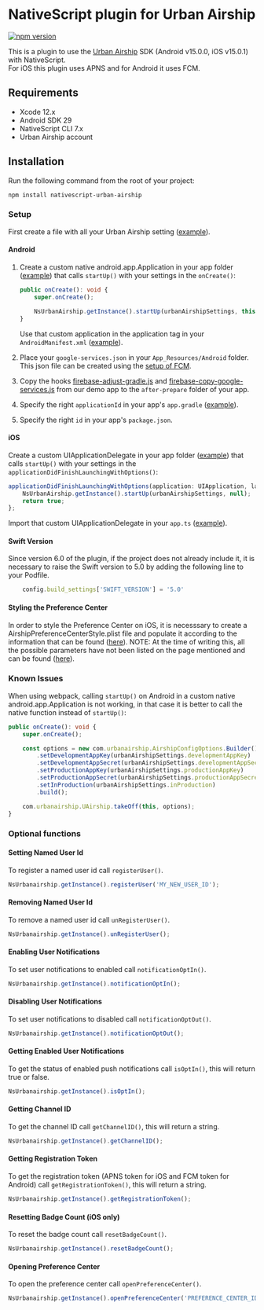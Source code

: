 # NativeScript plugin for Urban Airship
[![npm version](https://badge.fury.io/js/nativescript-urban-airship.svg)](https://www.npmjs.com/package/nativescript-urban-airship)

This is a plugin to use the [Urban Airship](https://www.urbanairship.com/) SDK (Android v15.0.0, iOS v15.0.1) with NativeScript.  
For iOS this plugin uses APNS and for Android it uses FCM.

## Requirements
* Xcode 12.x
* Android SDK 29
* NativeScript CLI 7.x
* Urban Airship account

## Installation
Run the following command from the root of your project:

```console
npm install nativescript-urban-airship
```

### Setup
First create a file with all your Urban Airship setting ([example](./demo/app/urbanAirshipSettings.ts)).

#### Android
1. Create a custom native android.app.Application in your app folder ([example](./demo/app/application.android.ts)) that calls `startUp()` with your settings in the `onCreate()`:
    ```ts
    public onCreate(): void {
        super.onCreate();
    
        NsUrbanAirship.getInstance().startUp(urbanAirshipSettings, this);
    }
    ```
    Use that custom application in the application tag in your `AndroidManifest.xml` ([example](./demo/app/App_Resources/Android/src/main/AndroidManifest.xml#L22)).

2. Place your `google-services.json` in your `App_Resources/Android` folder. This json file can be created using the [setup of FCM](https://firebase.google.com/docs/android/setup).

3. Copy the hooks [firebase-adjust-gradle.js](./demo/hooks/after-prepare/firebase-adjust-gradle.js) and [firebase-copy-google-services.js](./demo/hooks/after-prepare/firebase-copy-google-services.js) from our demo app to the `after-prepare` folder of your app.

4. Specify the right `applicationId` in your app's `app.gradle` ([example](./demo/app/App_Resources/Android/app.gradle#L10)).

5. Specify the right `id` in your app's `package.json`.

#### iOS
Create a custom UIApplicationDelegate in your app folder ([example](./demo/app/custom.delegate.ts)) that calls `startUp()` with your settings in the `applicationDidFinishLaunchingWithOptions()`:
```ts
applicationDidFinishLaunchingWithOptions(application: UIApplication, launchOptions: NSDictionary<string, any>): boolean {
    NsUrbanAirship.getInstance().startUp(urbanAirshipSettings, null);
    return true;
};
```
Import that custom UIApplicationDelegate in your `app.ts` ([example](./demo/app/app.ts)).

#### Swift Version
Since version 6.0 of the plugin, if the project does not already include it, it is necessary to raise the Swift version to 5.0 by adding the following line to your Podfile.
```ts
    config.build_settings['SWIFT_VERSION'] = '5.0'
```

#### Styling the Preference Center
In order to style the Preference Center on iOS, it is necesssary to create a AirshipPreferenceCenterStyle.plist file and populate it according to the information that can be found ([here](https://docs.airship.com/platform/ios/preference-center/)).
NOTE: At the time of writing this, all the possible parameters have not been listed on the page mentioned and can be found ([here](https://github.com/urbanairship/ios-library/blob/main/Airship/AirshipPreferenceCenter/Source/PreferenceCenterStyle.swift)).

### Known Issues
When using webpack, calling `startUp()` on Android in a custom native android.app.Application is not working, in that case it is better to call the native function instead of `startUp()`:
```ts
public onCreate(): void {
    super.onCreate();

    const options = new com.urbanairship.AirshipConfigOptions.Builder()
        .setDevelopmentAppKey(urbanAirshipSettings.developmentAppKey)
        .setDevelopmentAppSecret(urbanAirshipSettings.developmentAppSecret)
        .setProductionAppKey(urbanAirshipSettings.productionAppKey)
        .setProductionAppSecret(urbanAirshipSettings.productionAppSecret)
        .setInProduction(urbanAirshipSettings.inProduction)
        .build();

    com.urbanairship.UAirship.takeOff(this, options);
}
```

### Optional functions

#### Setting Named User Id
To register a named user id call `registerUser()`.

```ts
NsUrbanairship.getInstance().registerUser('MY_NEW_USER_ID');
```

#### Removing Named User Id
To remove a named user id call `unRegisterUser()`.

```ts
NsUrbanairship.getInstance().unRegisterUser();
```

#### Enabling User Notifications
To set user notifications to enabled call `notificationOptIn()`.

```ts
NsUrbanairship.getInstance().notificationOptIn();
```

#### Disabling User Notifications
To set user notifications to disabled call `notificationOptOut()`.

```ts
NsUrbanairship.getInstance().notificationOptOut();
```

#### Getting Enabled User Notifications
To get the status of enabled push notifications call `isOptIn()`, this will return true or false.

```ts
NsUrbanairship.getInstance().isOptIn();
```

#### Getting Channel ID
To get the channel ID call `getChannelID()`, this will return a string.

```ts
NsUrbanairship.getInstance().getChannelID();
```

#### Getting Registration Token
To get the registration token (APNS token for iOS and FCM token for Android) call `getRegistrationToken()`, this will return a string.

```ts
NsUrbanairship.getInstance().getRegistrationToken();
```

#### Resetting Badge Count (iOS only)
To reset the badge count call `resetBadgeCount()`.

```ts
NsUrbanairship.getInstance().resetBadgeCount();
```

#### Opening Preference Center
To open the preference center call `openPreferenceCenter()`.

```ts
NsUrbanairship.getInstance().openPreferenceCenter('PREFERENCE_CENTER_ID');
```